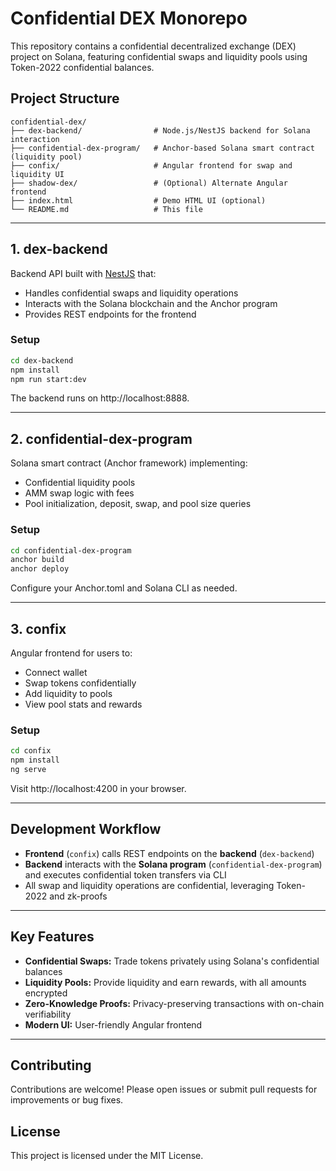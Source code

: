 # Confidential DEX Monorepo

This repository contains a confidential decentralized exchange (DEX) project on Solana, featuring confidential swaps and liquidity pools using Token-2022 confidential balances.

## Project Structure

```
confidential-dex/
├── dex-backend/                # Node.js/NestJS backend for Solana interaction
├── confidential-dex-program/   # Anchor-based Solana smart contract (liquidity pool)
├── confix/                     # Angular frontend for swap and liquidity UI
├── shadow-dex/                 # (Optional) Alternate Angular frontend
├── index.html                  # Demo HTML UI (optional)
└── README.md                   # This file
```

---

## 1. dex-backend

Backend API built with [NestJS](https://nestjs.com/) that:

- Handles confidential swaps and liquidity operations
- Interacts with the Solana blockchain and the Anchor program
- Provides REST endpoints for the frontend

### Setup

```sh
cd dex-backend
npm install
npm run start:dev
```

The backend runs on http://localhost:8888.

---

## 2. confidential-dex-program

Solana smart contract (Anchor framework) implementing:

- Confidential liquidity pools
- AMM swap logic with fees
- Pool initialization, deposit, swap, and pool size queries

### Setup

```sh
cd confidential-dex-program
anchor build
anchor deploy
```

Configure your Anchor.toml and Solana CLI as needed.

---

## 3. confix

Angular frontend for users to:

- Connect wallet
- Swap tokens confidentially
- Add liquidity to pools
- View pool stats and rewards

### Setup

```sh
cd confix
npm install
ng serve
```

Visit http://localhost:4200 in your browser.

---

## Development Workflow

- **Frontend** (`confix`) calls REST endpoints on the **backend** (`dex-backend`)
- **Backend** interacts with the **Solana program** (`confidential-dex-program`) and executes confidential token transfers via CLI
- All swap and liquidity operations are confidential, leveraging Token-2022 and zk-proofs

---

## Key Features

- **Confidential Swaps:** Trade tokens privately using Solana's confidential balances
- **Liquidity Pools:** Provide liquidity and earn rewards, with all amounts encrypted
- **Zero-Knowledge Proofs:** Privacy-preserving transactions with on-chain verifiability
- **Modern UI:** User-friendly Angular frontend

---

## Contributing

Contributions are welcome! Please open issues or submit pull requests for improvements or bug fixes.

## License

This project is licensed under the MIT License.
